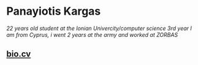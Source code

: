 # Panayiotis Kargas
*22 years old*
*student at the Ionian Univercity/computer science 3rd year*
*I am from Cyprus, i went 2 years at the army and worked at ZORBAS* 
## [bio.cv](https://p16karg.github.io/hello-world/)
